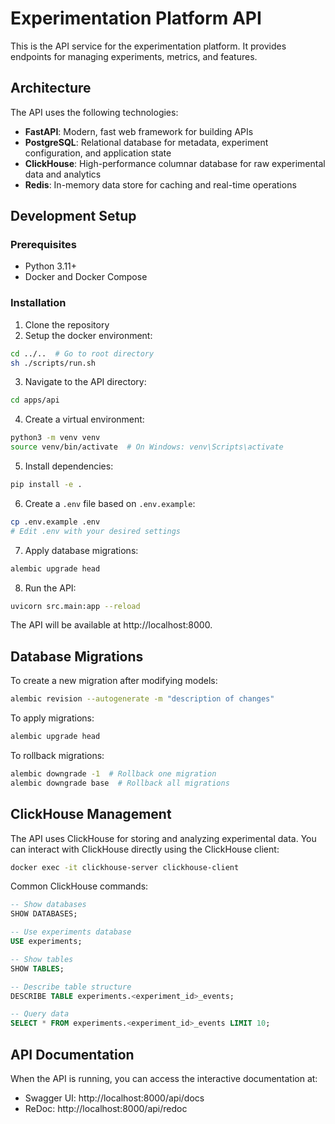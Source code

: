 # Experimentation Platform API

This is the API service for the experimentation platform. It provides endpoints for managing experiments, metrics, and features.

## Architecture

The API uses the following technologies:

- **FastAPI**: Modern, fast web framework for building APIs
- **PostgreSQL**: Relational database for metadata, experiment configuration, and application state
- **ClickHouse**: High-performance columnar database for raw experimental data and analytics
- **Redis**: In-memory data store for caching and real-time operations

## Development Setup

### Prerequisites

- Python 3.11+
- Docker and Docker Compose

### Installation

1. Clone the repository
2. Setup the docker environment:

```bash
cd ../..  # Go to root directory
sh ./scripts/run.sh
```

3. Navigate to the API directory:

```bash
cd apps/api
```

4. Create a virtual environment:

```bash
python3 -m venv venv
source venv/bin/activate  # On Windows: venv\Scripts\activate
```

5. Install dependencies:

```bash
pip install -e .
```

6. Create a `.env` file based on `.env.example`:

```bash
cp .env.example .env
# Edit .env with your desired settings
```


7. Apply database migrations:

```bash
alembic upgrade head
```

8. Run the API:

```bash
uvicorn src.main:app --reload
```

The API will be available at http://localhost:8000.

## Database Migrations

To create a new migration after modifying models:
```bash
alembic revision --autogenerate -m "description of changes"
```

To apply migrations:
```bash
alembic upgrade head
```

To rollback migrations:
```bash
alembic downgrade -1  # Rollback one migration
alembic downgrade base  # Rollback all migrations
```

## ClickHouse Management

The API uses ClickHouse for storing and analyzing experimental data. You can interact with ClickHouse directly using the ClickHouse client:

```bash
docker exec -it clickhouse-server clickhouse-client
```

Common ClickHouse commands:

```sql
-- Show databases
SHOW DATABASES;

-- Use experiments database
USE experiments;

-- Show tables
SHOW TABLES;

-- Describe table structure
DESCRIBE TABLE experiments.<experiment_id>_events;

-- Query data
SELECT * FROM experiments.<experiment_id>_events LIMIT 10;
```

## API Documentation

When the API is running, you can access the interactive documentation at:

- Swagger UI: http://localhost:8000/api/docs
- ReDoc: http://localhost:8000/api/redoc
